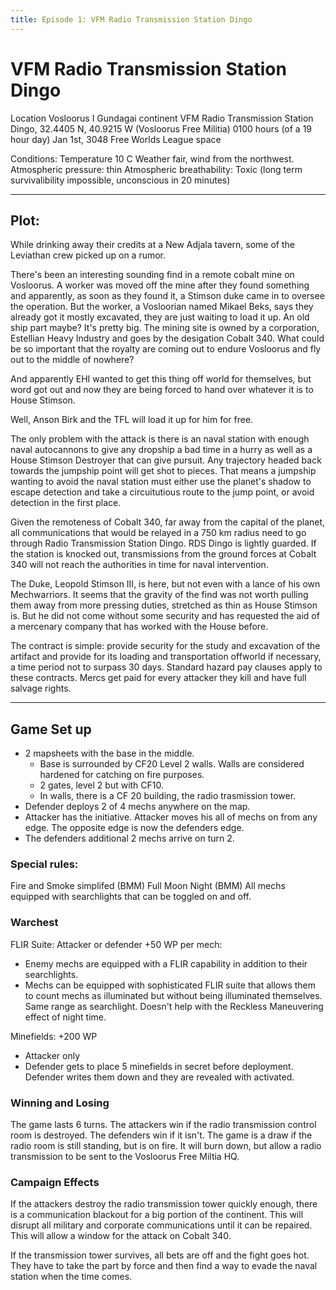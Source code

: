 ```yaml
---
title: Episode 1: VFM Radio Transmission Station Dingo
---
```


# VFM Radio Transmission Station Dingo
Location Vosloorus I
Gundagai continent
VFM Radio Transmission Station Dingo, 32.4405 N, 40.9215 W
(Vosloorus Free Militia)
0100 hours (of a 19 hour day) Jan 1st, 3048
Free Worlds League space

Conditions:
Temperature 10 C
Weather fair, wind from the northwest.
Atmospheric pressure: thin
Atmospheric breathability: Toxic (long term survivalibility impossible, unconscious in 20 minutes)

---
## Plot:

While drinking away their credits at a New Adjala tavern, some of the Leviathan crew picked up on a rumor.

There's been an interesting sounding find in a remote cobalt mine on Vosloorus. A worker was moved off the mine after they found something and apparently, as soon as they found it, a Stimson duke came in to oversee the operation. But the worker, a Vosloorian named Mikael Beks, says they already got it mostly excavated, they are just waiting to load it up. An old ship part maybe? It's pretty big. The mining site is owned by a corporation, Estellian Heavy Industry and goes by the desigation Cobalt 340. What could be so  important that the royalty are coming out to endure Vosloorus and fly out to the middle of nowhere?

And apparently EHI wanted to get this thing off world for themselves, but word got out and now they are being forced to hand over whatever it is to House Stimson.

Well, Anson Birk and the TFL will load it up for him for free. 

The only problem with the attack is there is an naval station with enough naval autocannons to give any dropship a bad time in a hurry as well as a House Stimson Destroyer that can give pursuit. Any trajectory headed back towards the jumpship point will get shot to pieces. That means a jumpship wanting to avoid the naval station must either use the planet's shadow to escape detection and take a circuitutious route to the jump point, or avoid detection in the first place.

Given the remoteness of Cobalt 340, far away from the capital of the planet, all communications that would be relayed in a 750 km radius need to go through Radio Transmission Station Dingo. RDS Dingo is lightly guarded. If the station is knocked out, transmissions from the ground forces at Cobalt 340 will not reach the authorities in time for naval intervention.

The Duke, Leopold Stimson III, is here, but not even with a lance of his own Mechwarriors. It seems that the gravity of the find was not worth pulling them away from more pressing duties, stretched as thin as House Stimson is. But he did not come without some security and has requested the aid of a mercenary company that has worked with the House before. 

The contract is simple: provide security for the study and excavation of the artifact and provide for its loading and transportation offworld if necessary, a time period not to surpass 30 days. Standard hazard pay clauses apply to these contracts. Mercs get paid for every attacker they kill and have full salvage rights. 

---

## Game Set up
* 2 mapsheets with the base in the middle. 
	* Base is surrounded by CF20 Level 2 walls. Walls are considered hardened for catching on fire purposes.
	* 2 gates, level 2 but with CF10.
	* In walls, there is a CF 20 building, the radio trasmission tower. 
* Defender deploys 2 of 4 mechs anywhere on the map.
* Attacker has the initiative. Attacker moves his all of mechs on from any edge. The opposite edge is now the defenders edge. 
* The defenders additional 2 mechs arrive on turn 2.

### Special rules:
Fire and Smoke simplifed (BMM)
Full Moon Night (BMM)
All mechs equipped with searchlights that can be toggled on and off.

### Warchest 
FLIR Suite: Attacker or defender +50 WP per mech:
- Enemy mechs are equipped with a FLIR capability in addition to their searchlights.
- Mechs can be equipped with sophisticated FLIR suite that allows them to count mechs as illuminated but without being illuminated themselves. Same range as searchlight. Doesn't help with the Reckless Maneuvering effect of night time.

Minefields: +200 WP
* Attacker only
* Defender gets to place 5 minefields in secret before deployment. Defender writes them down and they are revealed with activated.

### Winning and Losing
The game lasts 6 turns. 
The attackers win if the radio transmission control room is destroyed. The defenders win if it isn't. The game is a draw if the radio room is still standing, but is on fire. It will burn down, but allow a radio transmission to be sent to the Vosloorus Free Miltia HQ. 

### Campaign Effects
If the attackers destroy the radio transmission tower quickly enough, there is a communication blackout for a big portion of the continent. This will disrupt all military and corporate communications until it can be repaired. This will allow a window for the attack on Cobalt 340.  

If the transmission tower survives, all bets are off and the fight goes hot. They have to take the part by force and then find a way to evade the naval station when the time comes.